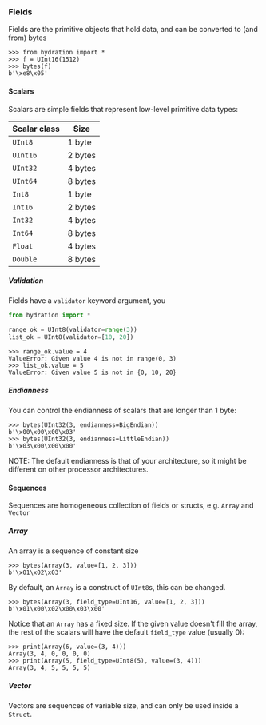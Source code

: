 ### Fields
Fields are the primitive objects that hold data, 
and can be converted to (and from) bytes
```pycon
>>> from hydration import *
>>> f = UInt16(1512)
>>> bytes(f)
b'\xe8\x05'
```

#### Scalars
Scalars are simple fields that represent low-level primitive data types:

| Scalar class | Size     |
| ------------ | -------- |
| `UInt8`      | 1 byte   |
| `UInt16`     | 2 bytes  |
| `UInt32`     | 4 bytes  |
| `UInt64`     | 8 bytes  |
| `Int8`       | 1 byte   |
| `Int16`      | 2 bytes  |
| `Int32`      | 4 bytes  |
| `Int64`      | 8 bytes  |
| `Float`      | 4 bytes  |
| `Double`     | 8 bytes  |

##### Validation
Fields have a `validator` keyword argument, you
```python
from hydration import *

range_ok = UInt8(validator=range(3))
list_ok = UInt8(validator=[10, 20])
```

```pycon
>>> range_ok.value = 4
ValueError: Given value 4 is not in range(0, 3)
>>> list_ok.value = 5
ValueError: Given value 5 is not in {0, 10, 20}
```

##### Endianness
You can control the endianness of scalars that are longer than 1 byte:
```pycon
>>> bytes(UInt32(3, endianness=BigEndian))
b'\x00\x00\x00\x03'
>>> bytes(UInt32(3, endianness=LittleEndian))
b'\x03\x00\x00\x00'
```
NOTE: The default endianness is that of your architecture, so it might be different on other processor architectures.

#### Sequences
Sequences are homogeneous collection of fields or structs, e.g. `Array` and `Vector`

##### Array
An array is a sequence of constant size
```pycon
>>> bytes(Array(3, value=[1, 2, 3]))
b'\x01\x02\x03'
```
By default, an `Array` is a construct of `UInt8`s, this can be changed.
```pycon
>>> bytes(Array(3, field_type=UInt16, value=[1, 2, 3]))
b'\x01\x00\x02\x00\x03\x00'
```
Notice that an `Array` has a fixed size. If the given value doesn't fill the array,
the rest of the scalars will have the default `field_type` value (usually 0):
```pycon
>>> print(Array(6, value=(3, 4)))
Array(3, 4, 0, 0, 0, 0)
>>> print(Array(5, field_type=UInt8(5), value=(3, 4)))
Array(3, 4, 5, 5, 5, 5)
```
##### Vector
Vectors are sequences of variable size, and can only be used inside a `Struct`. 